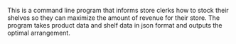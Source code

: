 This is a command line program that informs store clerks how to stock their shelves so they can maximize the amount of revenue for their store.  The program takes product data and shelf data in json format and outputs the optimal arrangement.
